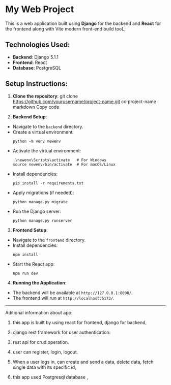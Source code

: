 # My Web Project

This is a web application built using **Django** for the backend and **React** for the frontend along with Vite modern front-end build tooL,

## Technologies Used:
- **Backend**: Django 5.1.1
- **Frontend**: React
- **Database**: PostgreSQL

## Setup Instructions:

1. **Clone the repository**:
git clone https://github.com/yourusername/project-name.git cd project-name
markdown
Copy code

2. **Backend Setup**:
- Navigate to the `backend` directory.
- Create a virtual environment:
  ```
  python -m venv newenv
  ```
- Activate the virtual environment:
  ```
  .\newenv\Scripts\activate   # For Windows
  source newenv/bin/activate  # For macOS/Linux
  ```
- Install dependencies:
  ```
  pip install -r requirements.txt
  ```
- Apply migrations (if needed):
  ```
  python manage.py migrate
  ```
- Run the Django server:
  ```
  python manage.py runserver
  ```

3. **Frontend Setup**:
- Navigate to the `frontend` directory.
- Install dependencies:
  ```
  npm install
  ```
- Start the React app:
  ```
  npm run dev
  ```

4. **Running the Application**:
- The backend will be available at `http://127.0.0.1:8000/`.
- The frontend will run at `http://localhost:5173/`.


_______________________________________________________________________________________________
Aditional information about app:

1. this app is built by using react for frontend, django for backend,

2. django rest framework for user authentication:

3. rest api for crud operation.

4. user can register, login, logout.

5. When a user logs in, can create and send a data, delete data, fetch single data with its specific id,

6. this app used Postgresql database ,




